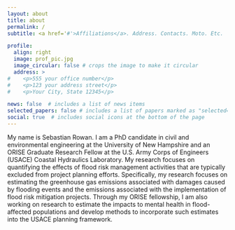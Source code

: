 ```yaml
---
layout: about
title: about
permalink: /
subtitle: <a href='#'>Affiliations</a>. Address. Contacts. Moto. Etc.

profile:
  align: right
  image: prof_pic.jpg
  image_circular: false # crops the image to make it circular
  address: >
#    <p>555 your office number</p>
#    <p>123 your address street</p>
#    <p>Your City, State 12345</p>

news: false  # includes a list of news items
selected_papers: false # includes a list of papers marked as "selected={true}"
social: true  # includes social icons at the bottom of the page
---
```


My name is Sebastian Rowan. I am a PhD candidate in civil and environmental engineering at the University of New Hampshire and an ORISE Graduate Research Fellow at the U.S. Army Corps of Engineers (USACE) Coastal Hydraulics Laboratory. My research focuses on quantifying the effects of flood risk management activities that are typically excluded from project planning efforts. Specifically, my research focuses on estimating the greenhouse gas emissions associated with damages caused by flooding events and the emissions associated with the implementation of flood risk mitigation projects. Through my ORISE fellowship, I am also working on research to estimate the impacts to mental health in flood-affected populations and develop methods to incorporate such estimates into the USACE planning framework. 
